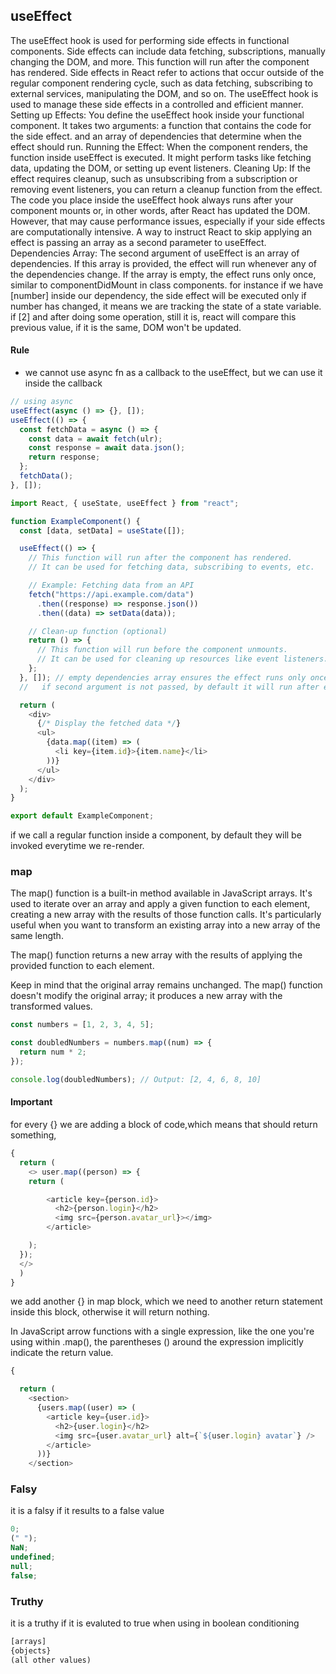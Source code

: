 ## useEffect

The useEffect hook is used for performing side effects in functional components. Side effects can include data fetching, subscriptions, manually changing the DOM, and more.
This function will run after the component has rendered.
Side effects in React refer to actions that occur outside of the regular component rendering cycle, such as data fetching, subscribing to external services, manipulating the DOM, and so on. The useEffect hook is used to manage these side effects in a controlled and efficient manner.
Setting up Effects: You define the useEffect hook inside your functional component. It takes two arguments:
a function that contains the code for the side effect.
and an array of dependencies that determine when the effect should run.
Running the Effect: When the component renders, the function inside useEffect is executed. It might perform tasks like fetching data, updating the DOM, or setting up event listeners.
Cleaning Up: If the effect requires cleanup, such as unsubscribing from a subscription or removing event listeners, you can return a cleanup function from the effect.
The code you place inside the useEffect hook always runs after your component mounts or, in other words, after React has updated the DOM.
However, that may cause performance issues, especially if your side effects are computationally intensive. A way to instruct React to skip applying an effect is passing an array as a second parameter to useEffect.
Dependencies Array: The second argument of useEffect is an array of dependencies. If this array is provided, the effect will run whenever any of the dependencies change. If the array is empty, the effect runs only once, similar to componentDidMount in class components.
for instance if we have [number] inside our dependency, the side effect will be executed only if number has changed, it means we are tracking the state of a state variable.
if [2] and after doing some operation, still it is, react will compare this previous value, if it is the same, DOM won't be updated.

#### Rule

- we cannot use async fn as a callback to the useEffect, but we can use it inside the callback

```js
// using async
useEffect(async () => {}, []);
useEffect(() => {
  const fetchData = async () => {
    const data = await fetch(ulr);
    const response = await data.json();
    return response;
  };
  fetchData();
}, []);
```

```js
import React, { useState, useEffect } from "react";

function ExampleComponent() {
  const [data, setData] = useState([]);

  useEffect(() => {
    // This function will run after the component has rendered.
    // It can be used for fetching data, subscribing to events, etc.

    // Example: Fetching data from an API
    fetch("https://api.example.com/data")
      .then((response) => response.json())
      .then((data) => setData(data));

    // Clean-up function (optional)
    return () => {
      // This function will run before the component unmounts.
      // It can be used for cleaning up resources like event listeners.
    };
  }, []); // empty dependencies array ensures the effect runs only once after the initial render.would useful for api calls.
  //   if second argument is not passed, by default it will run after each render and re-render

  return (
    <div>
      {/* Display the fetched data */}
      <ul>
        {data.map((item) => (
          <li key={item.id}>{item.name}</li>
        ))}
      </ul>
    </div>
  );
}

export default ExampleComponent;
```

if we call a regular function inside a component, by default they will be invoked everytime we re-render.

### map

The map() function is a built-in method available in JavaScript arrays. It's used to iterate over an array and apply a given function to each element, creating a new array with the results of those function calls. It's particularly useful when you want to transform an existing array into a new array of the same length.

The map() function returns a new array with the results of applying the provided function to each element.

Keep in mind that the original array remains unchanged. The map() function doesn't modify the original array; it produces a new array with the transformed values.

```js
const numbers = [1, 2, 3, 4, 5];

const doubledNumbers = numbers.map((num) => {
  return num * 2;
});

console.log(doubledNumbers); // Output: [2, 4, 6, 8, 10]
```

#### Important

for every {} we are adding a block of code,which means that should return something,

```js
{
  return (
    <> user.map((person) => {
    return (

        <article key={person.id}>
          <h2>{person.login}</h2>
          <img src={person.avatar_url}></img>
        </article>

    );
  });
  </>
  )
}
```

we add another {} in map block, which we need to another return statement inside this block, otherwise it will return nothing.

In JavaScript arrow functions with a single expression, like the one you're using within .map(), the parentheses () around the expression implicitly indicate the return value.

```js
{

  return (
    <section>
      {users.map((user) => (
        <article key={user.id}>
          <h2>{user.login}</h2>
          <img src={user.avatar_url} alt={`${user.login} avatar`} />
        </article>
      ))}
    </section>
```

### Falsy

it is a falsy if it results to a false value

```js
0;
(" ");
NaN;
undefined;
null;
false;
```

### Truthy

it is a truthy if it is evaluted to true when using in boolean conditioning

```js
[arrays]
{objects}
(all other values)
```
